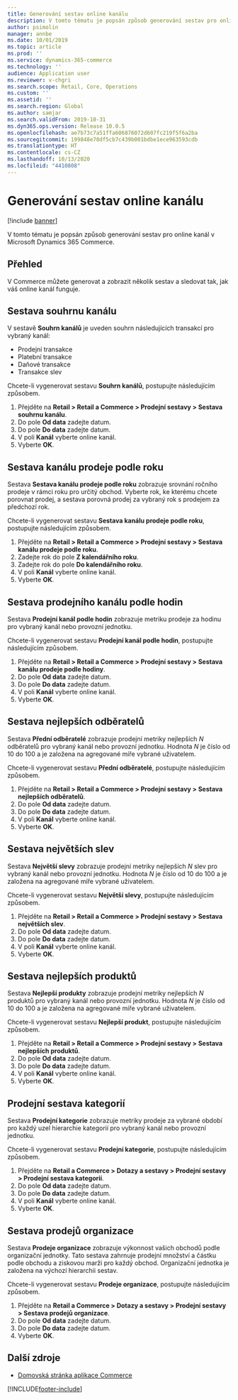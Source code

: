 ```yaml
---
title: Generování sestav online kanálu
description: V tomto tématu je popsán způsob generování sestav pro online kanál v Microsoft Dynamics 365 Commerce.
author: psimolin
manager: annbe
ms.date: 10/01/2019
ms.topic: article
ms.prod: ''
ms.service: dynamics-365-commerce
ms.technology: ''
audience: Application user
ms.reviewer: v-chgri
ms.search.scope: Retail, Core, Operations
ms.custom: ''
ms.assetid: ''
ms.search.region: Global
ms.author: samjar
ms.search.validFrom: 2019-10-31
ms.dyn365.ops.version: Release 10.0.5
ms.openlocfilehash: ae7b73c7a51ffa606876072d607fc219f5f6a2ba
ms.sourcegitcommit: 199848e78df5cb7c439b001bdbe1ece963593cdb
ms.translationtype: HT
ms.contentlocale: cs-CZ
ms.lasthandoff: 10/13/2020
ms.locfileid: "4410808"
---
```

# <a name="generate-online-channel-reports"></a>Generování sestav online kanálu


[!include [banner](includes/banner.md)]

V tomto tématu je popsán způsob generování sestav pro online kanál v Microsoft Dynamics 365 Commerce.

## <a name="overview"></a>Přehled

V Commerce můžete generovat a zobrazit několik sestav a sledovat tak, jak váš online kanál funguje.

## <a name="channel-summary-report"></a>Sestava souhrnu kanálu

V sestavě **Souhrn kanálů** je uveden souhrn následujících transakcí pro vybraný kanál:

- Prodejní transakce
- Platební transakce
- Daňové transakce
- Transakce slev

Chcete-li vygenerovat sestavu **Souhrn kanálů**, postupujte následujícím způsobem.

1. Přejděte na **Retail \> Retail a Commerce \> Prodejní sestavy \> Sestava souhrnu kanálu**.
1. Do pole **Od data** zadejte datum.
1. Do pole **Do data** zadejte datum.
1. V poli **Kanál** vyberte online kanál.
1. Vyberte **OK**.
 
## <a name="channel-sales-by-year-report"></a>Sestava kanálu prodeje podle roku 

Sestava **Sestava kanálu prodeje podle roku** zobrazuje srovnání ročního prodeje v rámci roku pro určitý obchod. Vyberte rok, ke kterému chcete porovnat prodej, a sestava porovná prodej za vybraný rok s prodejem za předchozí rok.

Chcete-li vygenerovat sestavu **Sestava kanálu prodeje podle roku**, postupujte následujícím způsobem.

1. Přejděte na **Retail \> Retail a Commerce \> Prodejní sestavy \> Sestava kanálu prodeje podle roku**.
1. Zadejte rok do pole **Z kalendářního roku**.
1. Zadejte rok do pole **Do kalendářního roku**.
1. V poli **Kanál** vyberte online kanál.
1. Vyberte **OK**.

## <a name="channel-sales-by-hour-report"></a>Sestava prodejního kanálu podle hodin

Sestava **Prodejní kanál podle hodin** zobrazuje metriku prodeje za hodinu pro vybraný kanál nebo provozní jednotku.

Chcete-li vygenerovat sestavu **Prodejní kanál podle hodin**, postupujte následujícím způsobem.

1. Přejděte na **Retail \> Retail a Commerce \> Prodejní sestavy \> Sestava kanálu prodeje podle hodiny**.
1. Do pole **Od data** zadejte datum.
1. Do pole **Do data** zadejte datum.
1. V poli **Kanál** vyberte online kanál.
1. Vyberte **OK**.

## <a name="top-customers-report"></a>Sestava nejlepších odběratelů

Sestava **Přední odběratelé** zobrazuje prodejní metriky nejlepších *N* odběratelů pro vybraný kanál nebo provozní jednotku. Hodnota *N* je číslo od 10 do 100 a je založena na agregované míře vybrané uživatelem.

Chcete-li vygenerovat sestavu **Přední odběratelé**, postupujte následujícím způsobem.

1. Přejděte na **Retail \> Retail a Commerce \> Prodejní sestavy \> Sestava nejlepších odběratelů**.
1. Do pole **Od data** zadejte datum.
1. Do pole **Do data** zadejte datum.
1. V poli **Kanál** vyberte online kanál.
1. Vyberte **OK**.

## <a name="top-discounts-report"></a>Sestava největších slev

Sestava **Největší slevy** zobrazuje prodejní metriky nejlepších *N* slev pro vybraný kanál nebo provozní jednotku. Hodnota *N* je číslo od 10 do 100 a je založena na agregované míře vybrané uživatelem.

Chcete-li vygenerovat sestavu **Největší slevy**, postupujte následujícím způsobem.

1. Přejděte na **Retail \> Retail a Commerce \> Prodejní sestavy \> Sestava největších slev**.
1. Do pole **Od data** zadejte datum.
1. Do pole **Do data** zadejte datum.
1. V poli **Kanál** vyberte online kanál.
1. Vyberte **OK**.

## <a name="top-products-report"></a>Sestava nejlepších produktů

Sestava **Nejlepší produkty** zobrazuje prodejní metriky nejlepších *N* produktů pro vybraný kanál nebo provozní jednotku. Hodnota *N* je číslo od 10 do 100 a je založena na agregované míře vybrané uživatelem.

Chcete-li vygenerovat sestavu **Nejlepší produkt**, postupujte následujícím způsobem.

1. Přejděte na **Retail \> Retail a Commerce \> Prodejní sestavy \> Sestava nejlepších produktů**.
1. Do pole **Od data** zadejte datum.
1. Do pole **Do data** zadejte datum.
1. V poli **Kanál** vyberte online kanál.
1. Vyberte **OK**.

## <a name="category-sales-report"></a>Prodejní sestava kategorií

Sestava **Prodejní kategorie** zobrazuje metriky prodeje za vybrané období pro každý uzel hierarchie kategorií pro vybraný kanál nebo provozní jednotku.

Chcete-li vygenerovat sestavu **Prodejní kategorie**, postupujte následujícím způsobem.

1. Přejděte na **Retail a Commerce \> Dotazy a sestavy \> Prodejní sestavy \> Prodejní sestava kategorií**.
1. Do pole **Od data** zadejte datum.
1. Do pole **Do data** zadejte datum.
1. V poli **Kanál** vyberte online kanál.
1. Vyberte **OK**.

## <a name="organization-sales-report"></a>Sestava prodejů organizace

Sestava **Prodeje organizace** zobrazuje výkonnost vašich obchodů podle organizační jednotky. Tato sestava zahrnuje prodejní množství a částku podle obchodu a ziskovou marži pro každý obchod. Organizační jednotka je založena na výchozí hierarchii sestav.

Chcete-li vygenerovat sestavu **Prodeje organizace**, postupujte následujícím způsobem.

1. Přejděte na **Retail a Commerce \> Dotazy a sestavy \> Prodejní sestavy \> Sestava prodejů organizace**.
1. Do pole **Od data** zadejte datum.
1. Do pole **Do data** zadejte datum.
1. Vyberte **OK**.

## <a name="additional-resources"></a>Další zdroje

- [Domovská stránka aplikace Commerce](../retail/index.md)


[!INCLUDE[footer-include](../includes/footer-banner.md)]